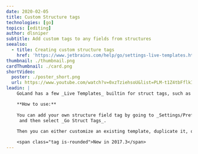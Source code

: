 ```yaml
---
date: 2020-02-05
title: Custom Structure tags
technologies: [go]
topics: [editing]
author: dlsniper
subtitle: Add custom tags to any fields from structures
seealso:
  - title: Creating custom structure tags
    href: 'https://www.jetbrains.com/help/go/settings-live-templates.html'
thumbnail: ./thumbnail.png
cardThumbnail: ./card.png
shortVideo:
  poster: ./poster_short.png
  url: https://www.youtube.com/watch?v=0xzTziehsoU&list=PLM-t1Z4tbFflkIOaap4P-BV30ZrZwrDld&index=4
leadin: |
    GoLand has a few _Live Templates_ builtin for struct tags, such as _json_ or _xml_.

    **How to use:**
    
    You can add your own structure field tag by going to _Settings/Preferences | Editor | Live Templates_
     and then select _Go Struct Tags_.
     
    Then you can either customize an existing template, duplicate it, or create a new one.

    <span class="tag is-rounded">New in 2017.3</span>
---
```

